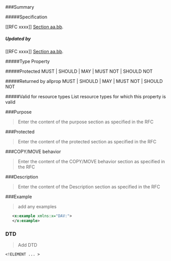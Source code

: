 <!-- --- title: property template -->

<div id="summary-box" markdown="1">
###Summary

#####Specification
<!-- insert the RFC number and the link to the original specification of this property -->
[[RFC xxxx]]
[Section aa.bb](http://tools.ietf.org/html/rfcxxxx#section-aa.bb).

##### Updated by
<!-- insert the RFC number and the link to the updating specification or remove this section -->
[[RFC xxxx]]
[Section aa.bb](http://tools.ietf.org/html/rfcxxxx#section-aa.bb).

#####Type
Property

#####Protected
MUST | SHOULD | MAY | MUST NOT | SHOULD NOT

#####Returned by allprop
MUST | SHOULD | MAY | MUST NOT | SHOULD NOT

#####Valid for resource types
List resource types for which this property is valid
</div>

<!-- below is a list of common sections for property definitions. Adjust the list as needed. Don't forget to block-quote any text that's copied from the RFC -->

###Purpose
> Enter the content of the purpose section as specified in the RFC

###Protected
> Enter the content of the protected section as specified in the RFC

###COPY/MOVE behavior
> Enter the content of the COPY/MOVE behavior section as specified in the RFC

###Description
> Enter the content of the Description section as specified in the RFC

###Example
> add any examples
>
```xml
   <x:example xmlns:x="DAV:">
   </x:example>
```

### DTD
> Add DTD
```
<!ELEMENT ... >
```